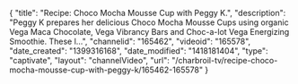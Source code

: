 {
    "title": "Recipe: Choco Mocha Mousse Cup with Peggy K.",
    "description": "Peggy K prepares her delicious Choco Mocha Mousse Cups using organic Vega Maca Chocolate, Vega Vibrancy Bars and Choc-a-lot Vega Energizing Smoothie. These l...",
    "channelid": "165462",
    "videoid": "165578",
    "date_created": "1399316168",
    "date_modified": "1418181404",
    "type": "captivate",
    "layout": "channelVideo",
    "url": "\/charbroil-tv\/recipe-choco-mocha-mousse-cup-with-peggy-k\/165462-165578"
}